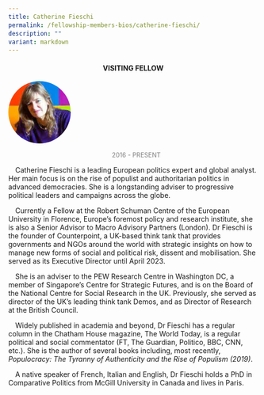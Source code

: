 ```yaml
---
title: Catherine Fieschi
permalink: /fellowship-members-bios/catherine-fieschi/
description: ""
variant: markdown
---
```

<style>
.fellow-image-pic {
	border-radius: 50%;
	height: 25% !important;
	width: 25% !important;
	}
	
fellow-img {
		text-align: center;
	}

.fellow-tenure {
	text-align: center;
	color: grey;
	font-size: 0.9em;
	}	

p {
	text-indent: 1em;
	}	
</style>
<h4 style="text-align:center;">VISITING FELLOW</h4>

<div class="fellow-img">
<img class="fellow-image-pic" src="/images/FellowshipImages/fellowships_catherine_fieschi_2x.jpg">
<p class="fellow-tenure">2016 - PRESENT</p>
</div>

<p>
Catherine Fieschi is a leading European politics expert and global analyst. Her main focus is on the rise of populist and authoritarian politics in advanced democracies. She is a longstanding adviser to progressive political leaders and campaigns across the globe.
</p>
<p>
Currently a Fellow at the Robert Schuman Centre of the European University in Florence, Europe’s foremost policy and research institute, she is also a Senior Advisor to Macro Advisory Partners (London). Dr Fieschi is the founder of Counterpoint, a UK-based think tank that provides governments and NGOs around the world with strategic insights on how to manage new forms of social and political risk, dissent and mobilisation. She served as its Executive Director until April 2023. 
</p>
<p>
She is an adviser to the PEW Research Centre in Washington DC, a member of Singapore’s Centre for Strategic Futures, and is on the Board of the National Centre for Social Research in the UK.  Previously, she served as director of the UK’s leading think tank Demos, and as Director of Research at the British Council.  
</p>
<p>
Widely published in academia and beyond, Dr Fieschi has a regular column in the Chatham House magazine, The World Today, is a regular political and social commentator (FT, The Guardian, Politico,  BBC, CNN, etc.). She is the author of several books including, most recently, <em>Populocracy: The Tyranny of Authenticity and the Rise of Populism (2019)</em>. 
</p>
<p>
A native speaker of French, Italian and English, Dr Fieschi holds a PhD in Comparative Politics from McGill University in Canada and lives in Paris.
</p>
